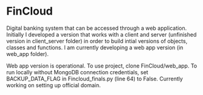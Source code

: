# FinCloud
Digital banking system that can be accessed through a web application.
Initially I developed a version that works with a client and server (unfinished version in client_server folder) in order to build intial versions of objects, classes and functions. I am currently developing a web app version (in web_app folder).

Web app version is operational.
To use project, clone FinCloud/web_app. To run locally without MongoDB connection credentials, set BACKUP_DATA_FLAG in Fincloud_finals.py (line 64) to False.
Currently working on setting up official domain.
